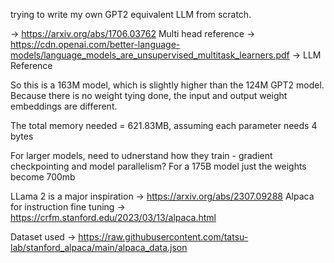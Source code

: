 trying to write my own GPT2 equivalent LLM from scratch. 

-> https://arxiv.org/abs/1706.03762 Multi head reference
-> https://cdn.openai.com/better-language-models/language_models_are_unsupervised_multitask_learners.pdf -> LLM Reference



So this is a 163M model, which is slightly higher than the 124M GPT2 model. 
Because there is no weight tying done, the input and output weight embeddings are different.

The total memory needed = 621.83MB, assuming each parameter needs 4 bytes


For larger models, need to udnerstand how they train - gradient checkpointing and model parallelism? For a 175B model just the weights become 700mb


LLama 2 is a major inspiration -> https://arxiv.org/abs/2307.09288
Alpaca for instruction fine tuning -> https://crfm.stanford.edu/2023/03/13/alpaca.html

Dataset used -> https://raw.githubusercontent.com/tatsu-lab/stanford_alpaca/main/alpaca_data.json